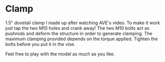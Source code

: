 # Clamp
1.5" dovetail clamp I made up after watching AVE's video.
To make it work just tap the two M10 holes and crank away!
The two M10 bolts act as pushrods and deform the structure in order to generate clamping.
The maximum clamping provided depends on the torque applied.
Tighten the bolts before you put it in the vise.

Feel free to play with the model as much as you like.
